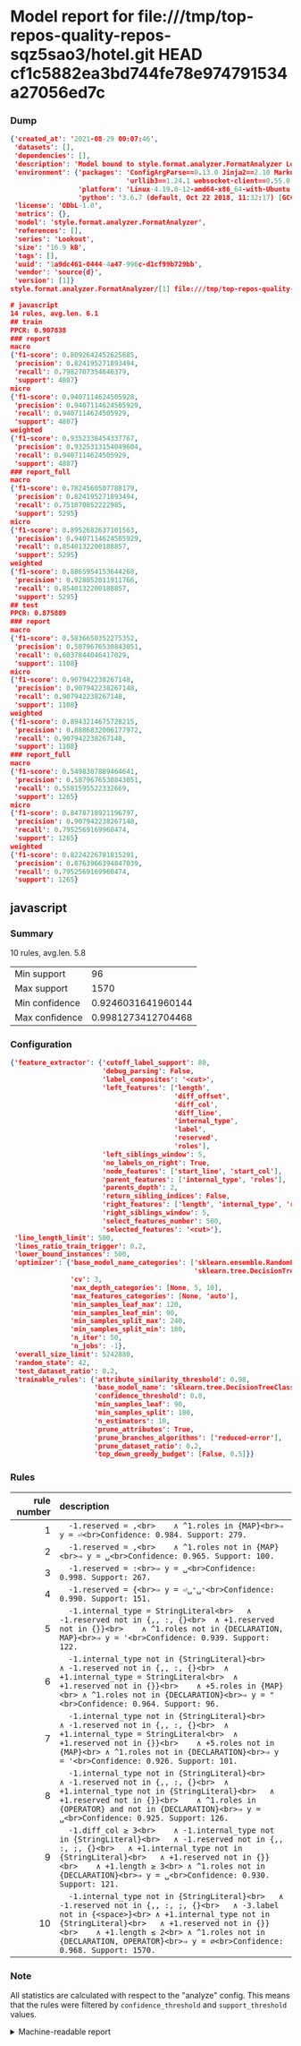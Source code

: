 # Model report for file:///tmp/top-repos-quality-repos-sqz5sao3/hotel.git HEAD cf1c5882ea3bd744fe78e974791534a27056ed7c

### Dump

```json
{'created_at': '2021-08-29 00:07:46',
 'datasets': [],
 'dependencies': [],
 'description': 'Model bound to style.format.analyzer.FormatAnalyzer Lookout analyzer.',
 'environment': {'packages': 'ConfigArgParse==0.13.0 Jinja2==2.10 MarkupSafe==1.1.1 PyStemmer==1.3.0 PyYAML==5.1 Pympler==0.5 SQLAlchemy==1.2.10 SQLAlchemy-Utils==0.33.3 asdf==2.3.2 bblfsh==2.12.7 boto==2.49.0 boto3==1.9.130 botocore==1.12.130 cachetools==2.0.1 certifi==2019.3.9 chardet==3.0.4 clint==0.5.1 docker==3.7.0 docker-pycreds==0.4.0 dulwich==0.19.11 grpcio==1.19.0 grpcio-tools==1.19.0 humanfriendly==4.16.1 humanize==0.5.1 idna==2.8 jmespath==0.9.4 jsonschema==2.6.0 lookout-sdk==0.4.1 lookout-sdk-ml==0.19.0 lookout-style==0.2.0 lz4==2.1.6 modelforge==0.12.1 numpy==1.16.2 packaging==19.0 pandas==0.22.0 pip==19.0.3 protobuf==3.7.0 psycopg2-binary==2.7.5 pygtrie==2.3 pyparsing==2.3.1 python-dateutil==2.8.0 python-igraph==0.7.1.post6 pytz==2019.1 requests==2.21.0 requirements-parser==0.2.0 scikit-learn==0.20.1 scikit-optimize==0.5.2 scipy==1.2.1 semantic-version==2.6.0 setuptools==40.8.0 six==1.12.0 smart-open==1.8.1 sourced-ml==0.8.2 spdx==2.5.0 stringcase==1.2.0 tabulate==0.8.2 tqdm==4.31.1 '
                             'urllib3==1.24.1 websocket-client==0.55.0 xxhash==1.3.0',
                 'platform': 'Linux-4.19.0-12-amd64-x86_64-with-Ubuntu-18.04-bionic',
                 'python': '3.6.7 (default, Oct 22 2018, 11:32:17) [GCC 8.2.0]'},
 'license': 'ODbL-1.0',
 'metrics': {},
 'model': 'style.format.analyzer.FormatAnalyzer',
 'references': [],
 'series': 'Lookout',
 'size': '16.9 kB',
 'tags': [],
 'uuid': '1a9dc461-0444-4a47-996c-d1cf99b729bb',
 'vendor': 'source{d}',
 'version': [1]}
style.format.analyzer.FormatAnalyzer/[1] file:///tmp/top-repos-quality-repos-sqz5sao3/hotel.git cf1c5882ea3bd744fe78e974791534a27056ed7c

# javascript
14 rules, avg.len. 6.1
## train
PPCR: 0.907838
### report
macro
{'f1-score': 0.8092642452625685,
 'precision': 0.824195271893494,
 'recall': 0.7982707354646379,
 'support': 4807}
micro
{'f1-score': 0.9407114624505928,
 'precision': 0.9407114624505929,
 'recall': 0.9407114624505929,
 'support': 4807}
weighted
{'f1-score': 0.9352338454337767,
 'precision': 0.9325313154049604,
 'recall': 0.9407114624505929,
 'support': 4807}
### report_full
macro
{'f1-score': 0.7824560507788179,
 'precision': 0.824195271893494,
 'recall': 0.751870852222985,
 'support': 5295}
micro
{'f1-score': 0.8952682637101563,
 'precision': 0.9407114624505929,
 'recall': 0.8540132200188857,
 'support': 5295}
weighted
{'f1-score': 0.8865954153644268,
 'precision': 0.928052011911766,
 'recall': 0.8540132200188857,
 'support': 5295}
## test
PPCR: 0.875889
### report
macro
{'f1-score': 0.5836650352275352,
 'precision': 0.5879676530843051,
 'recall': 0.6037844046417029,
 'support': 1108}
micro
{'f1-score': 0.907942238267148,
 'precision': 0.907942238267148,
 'recall': 0.907942238267148,
 'support': 1108}
weighted
{'f1-score': 0.8943214675728215,
 'precision': 0.8886832006177972,
 'recall': 0.907942238267148,
 'support': 1108}
### report_full
macro
{'f1-score': 0.5498307889464641,
 'precision': 0.5879676530843051,
 'recall': 0.5581595522332669,
 'support': 1265}
micro
{'f1-score': 0.8478718921196797,
 'precision': 0.907942238267148,
 'recall': 0.7952569169960474,
 'support': 1265}
weighted
{'f1-score': 0.8224226781815291,
 'precision': 0.8763966394847039,
 'recall': 0.7952569169960474,
 'support': 1265}
```

## javascript
### Summary
10 rules, avg.len. 5.8

| | |
|-|-|
|Min support|96|
|Max support|1570|
|Min confidence|0.9246031641960144|
|Max confidence|0.9981273412704468|

### Configuration

```json
{'feature_extractor': {'cutoff_label_support': 80,
                       'debug_parsing': False,
                       'label_composites': '<cut>',
                       'left_features': ['length',
                                         'diff_offset',
                                         'diff_col',
                                         'diff_line',
                                         'internal_type',
                                         'label',
                                         'reserved',
                                         'roles'],
                       'left_siblings_window': 5,
                       'no_labels_on_right': True,
                       'node_features': ['start_line', 'start_col'],
                       'parent_features': ['internal_type', 'roles'],
                       'parents_depth': 2,
                       'return_sibling_indices': False,
                       'right_features': ['length', 'internal_type', 'reserved', 'roles'],
                       'right_siblings_window': 5,
                       'select_features_number': 500,
                       'selected_features': '<cut>'},
 'line_length_limit': 500,
 'lines_ratio_train_trigger': 0.2,
 'lower_bound_instances': 500,
 'optimizer': {'base_model_name_categories': ['sklearn.ensemble.RandomForestClassifier',
                                              'sklearn.tree.DecisionTreeClassifier'],
               'cv': 3,
               'max_depth_categories': [None, 5, 10],
               'max_features_categories': [None, 'auto'],
               'min_samples_leaf_max': 120,
               'min_samples_leaf_min': 90,
               'min_samples_split_max': 240,
               'min_samples_split_min': 180,
               'n_iter': 50,
               'n_jobs': -1},
 'overall_size_limit': 5242880,
 'random_state': 42,
 'test_dataset_ratio': 0.2,
 'trainable_rules': {'attribute_similarity_threshold': 0.98,
                     'base_model_name': 'sklearn.tree.DecisionTreeClassifier',
                     'confidence_threshold': 0.8,
                     'min_samples_leaf': 90,
                     'min_samples_split': 180,
                     'n_estimators': 10,
                     'prune_attributes': True,
                     'prune_branches_algorithms': ['reduced-error'],
                     'prune_dataset_ratio': 0.2,
                     'top_down_greedy_budget': [False, 0.5]}}
```

### Rules

| rule number | description |
|----:|:-----|
| 1 | `  -1.reserved = ,<br>	∧ ^1.roles in {MAP}<br>⇒ y = ⏎<br>Confidence: 0.984. Support: 279.` |
| 2 | `  -1.reserved = ,<br>	∧ ^1.roles not in {MAP}<br>⇒ y = ␣<br>Confidence: 0.965. Support: 100.` |
| 3 | `  -1.reserved = :<br>⇒ y = ␣<br>Confidence: 0.998. Support: 267.` |
| 4 | `  -1.reserved = {<br>⇒ y = ⏎␣⁺␣⁺<br>Confidence: 0.990. Support: 151.` |
| 5 | `  -1.internal_type = StringLiteral<br>	∧ -1.reserved not in {,, :, {}<br>	∧ +1.reserved not in {}}<br>	∧ ^1.roles not in {DECLARATION, MAP}<br>⇒ y = '<br>Confidence: 0.939. Support: 122.` |
| 6 | `  -1.internal_type not in {StringLiteral}<br>	∧ -1.reserved not in {,, :, {}<br>	∧ +1.internal_type = StringLiteral<br>	∧ +1.reserved not in {}}<br>	∧ +5.roles in {MAP}<br>	∧ ^1.roles not in {DECLARATION}<br>⇒ y = "<br>Confidence: 0.964. Support: 96.` |
| 7 | `  -1.internal_type not in {StringLiteral}<br>	∧ -1.reserved not in {,, :, {}<br>	∧ +1.internal_type = StringLiteral<br>	∧ +1.reserved not in {}}<br>	∧ +5.roles not in {MAP}<br>	∧ ^1.roles not in {DECLARATION}<br>⇒ y = '<br>Confidence: 0.926. Support: 101.` |
| 8 | `  -1.internal_type not in {StringLiteral}<br>	∧ -1.reserved not in {,, :, {}<br>	∧ +1.internal_type not in {StringLiteral}<br>	∧ +1.reserved not in {}}<br>	∧ ^1.roles in {OPERATOR} and not in {DECLARATION}<br>⇒ y = ␣<br>Confidence: 0.925. Support: 126.` |
| 9 | `  -1.diff_col ≥ 3<br>	∧ -1.internal_type not in {StringLiteral}<br>	∧ -1.reserved not in {,, :, ;, {}<br>	∧ +1.internal_type not in {StringLiteral}<br>	∧ +1.reserved not in {}}<br>	∧ +1.length ≥ 3<br>	∧ ^1.roles not in {DECLARATION}<br>⇒ y = ␣<br>Confidence: 0.930. Support: 121.` |
| 10 | `  -1.internal_type not in {StringLiteral}<br>	∧ -1.reserved not in {,, :, ;, {}<br>	∧ -3.label not in {<space>}<br>	∧ +1.internal_type not in {StringLiteral}<br>	∧ +1.reserved not in {}}<br>	∧ +1.length ≤ 2<br>	∧ ^1.roles not in {DECLARATION, OPERATOR}<br>⇒ y = ∅<br>Confidence: 0.968. Support: 1570.` |

### Note
All statistics are calculated with respect to the "analyze" config. This means that the rules were filtered by
`confidence_threshold` and `support_threshold` values.

<details>
    <summary>Machine-readable report</summary>
```json
{"javascript": {"avg_rule_len": 5.8, "max_conf": 0.9981273412704468, "max_support": 1570, "min_conf": 0.9246031641960144, "min_support": 96, "num_rules": 10}}
```
</details>
